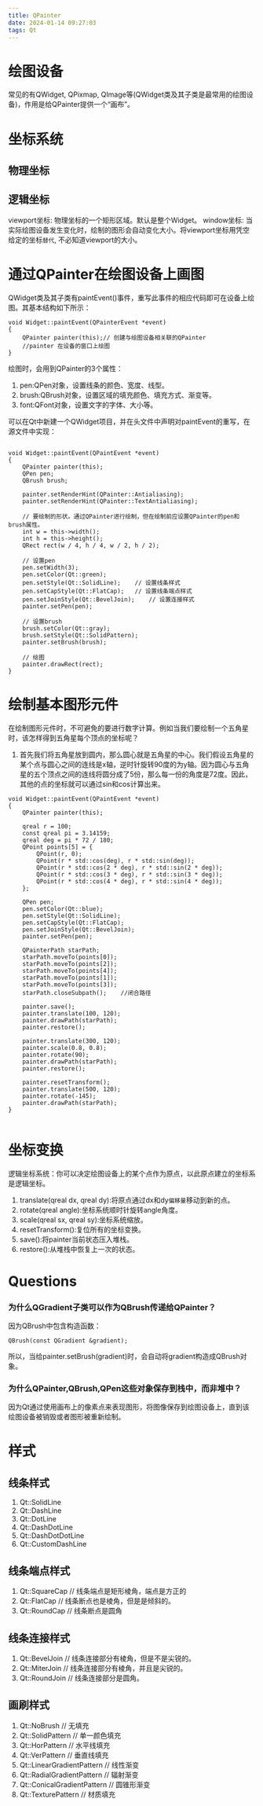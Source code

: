 ```yaml
---
title: QPainter
date: 2024-01-14 09:27:03
tags: Qt
---
```


# 绘图设备
常见的有QWidget, QPixmap, QImage等(QWidget类及其子类是最常用的绘图设备)，作用是给QPainter提供一个“画布”。
# 坐标系统
## 物理坐标
## 逻辑坐标
viewport坐标: 物理坐标的一个矩形区域。默认是整个Widget。
window坐标: 当实际绘图设备发生变化时，绘制的图形会自动变化大小。将viewport坐标用凭空给定的坐标`替代`, 不必知道viewport的大小。
# 通过QPainter在绘图设备上画图
QWidget类及其子类有paintEvent()事件，重写此事件的相应代码即可在设备上绘图。其基本结构如下所示：
```
void Widget::paintEvent(QPainterEvent *event)
{
	QPainter painter(this);// 创建与绘图设备相关联的QPainter
	//painter 在设备的窗口上绘图
}
```
绘图时，会用到QPainter的3个属性：
1. pen:QPen对象，设置线条的颜色、宽度、线型。
2. brush:QBrush对象，设置区域的填充颜色、填充方式、渐变等。
3. font:QFont对象，设置文字的字体、大小等。

可以在Qt中新建一个QWidget项目，并在头文件中声明对paintEvent的重写，在源文件中实现：
```

void Widget::paintEvent(QPaintEvent *event)
{
    QPainter painter(this);
    QPen pen;
    QBrush brush;

    painter.setRenderHint(QPainter::Antialiasing);
    painter.setRenderHint(QPainter::TextAntialiasing);

    // 要绘制的形状。通过QPainter进行绘制，但在绘制前应设置QPainter的pen和brush属性。
    int w = this->width();
    int h = this->height();
    QRect rect(w / 4, h / 4, w / 2, h / 2);

    // 设置pen
    pen.setWidth(3);
    pen.setColor(Qt::green);
    pen.setStyle(Qt::SolidLine);	// 设置线条样式
    pen.setCapStyle(Qt::FlatCap);	// 设置线条端点样式
    pen.setJoinStyle(Qt::BevelJoin);	// 设置连接样式
    painter.setPen(pen);

    // 设置brush
    brush.setColor(Qt::gray);
    brush.setStyle(Qt::SolidPattern);
    painter.setBrush(brush);

    // 绘图
    painter.drawRect(rect);
}
```
# 绘制基本图形元件
在绘制图形元件时，不可避免的要进行数字计算。例如当我们要绘制一个五角星时，该怎样得到五角星每个顶点的坐标呢？
1. 首先我们将五角星放到圆内，那么圆心就是五角星的中心。我们假设五角星的某个点与圆心之间的连线是x轴，逆时针旋转90度的为y轴。因为圆心与五角星的五个顶点之间的连线将圆分成了5份，那么每一份的角度是72度。因此，其他的点的坐标就可以通过sin和cos计算出来。
```
void Widget::paintEvent(QPaintEvent *event) 
{
	QPainter painter(this);
	
	qreal r = 100;
	const qreal pi = 3.14159;
	qreal deg = pi * 72 / 180;
	QPoint points[5] = {
		QPoint(r, 0);
		QPoint(r * std::cos(deg), r * std::sin(deg));
		QPoint(r * std::cos(2 * deg), r * std::sin(2 * deg));
		QPoint(r * std::cos(3 * deg), r * std::sin(3 * deg));
		QPoint(r * std::cos(4 * deg), r * std::sin(4 * deg));
	};
	
	QPen pen;
	pen.setColor(Qt::blue);
	pen.setStyle(Qt::SolidLine);
	pen.setCapStyle(Qt::FlatCap);
	pen.setJoinStyle(Qt::BevelJoin);
	painter.setPen(pen);
	
	QPainterPath starPath;
	starPath.moveTo(points[0]);
	starPath.moveTo(points[2]);
	starPath.moveTo(points[4]);
	starPath.moveTo(points[1]);
	starPath.moveTo(points[3]);
	starPath.closeSubpath();	//闭合路径

	painter.save();
	painter.translate(100, 120);
	painter.drawPath(starPath);
	painter.restore();
	
	painter.translate(300, 120);
	painter.scale(0.8, 0.8);
	painter.rotate(90);
	painter.drawPath(starPath);
	painter.restore();
	
	painter.resetTransform();
	painter.translate(500, 120);
	painter.rotate(-145);
	painter.drawPath(starPath);
}
	
```
	


# 坐标变换
逻辑坐标系统：你可以决定绘图设备上的某个点作为原点，以此原点建立的坐标系是逻辑坐标。
1. translate(qreal dx, qreal dy):将原点通过dx和dy`偏移量`移动到新的点。
2. rotate(qreal angle):坐标系统顺时针旋转angle角度。
3. scale(qreal sx, qreal sy):坐标系统缩放。
4. resetTransform():复位所有的坐标变换。
5. save():将painter当前状态压入堆栈。
6. restore():从堆栈中恢复上一次的状态。

# Questions
### 为什么QGradient子类可以作为QBrush传递给QPainter？
因为QBrush中包含构造函数：
```
QBrush(const QGradient &gradient);
```
所以，当给painter.setBrush(gradient)时，会自动将gradient构造成QBrush对象。
### 为什么QPainter,QBrush,QPen这些对象保存到栈中，而非堆中？
因为Qt通过使用画布上的像素点来表现图形，将图像保存到绘图设备上，直到该绘图设备被销毁或者图形被重新绘制。


# 样式
## 线条样式
1. Qt::SolidLine
2. Qt::DashLine
3. Qt::DotLine
4. Qt::DashDotLine
5. Qt::DashDotDotLine
6. Qt::CustomDashLine
## 线条端点样式
1. Qt::SquareCap	// 线条端点是矩形棱角，端点是方正的
2. Qt::FlatCap		// 线条断点也是棱角，但是是倾斜的。
3. Qt::RoundCap		// 线条断点是圆角
## 线条连接样式
1. Qt::BevelJoin	// 线条连接部分有棱角，但是不是尖锐的。
2. Qt::MiterJoin	// 线条连接部分有棱角，并且是尖锐的。
3. Qt::RoundJoin	// 线条连接部分是圆角。

## 画刷样式
1. Qt::NoBrush			// 无填充
2. Qt::SolidPattern		// 单一颜色填充
3. Qt::HorPattern		// 水平线填充
4. Qt::VerPattern		// 垂直线填充
5. Qt::LinearGradientPattern	// 线性渐变
6. Qt::RadialGradientPattern	// 辐射渐变
7. Qt::ConicalGradientPattern	// 圆锥形渐变
8. Qt::TexturePattern		// 材质填充


